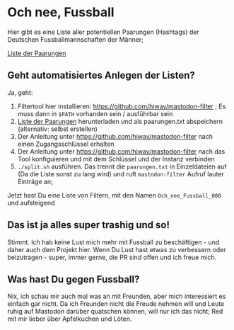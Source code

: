 # Och nee, Fussball

Hier gibt es eine Liste aller potentiellen Paarungen (Hashtags) der Deutschen Fussballmannschaften der Männer;

[Liste der Paarungen](https://github.com/derphilipp/och_nee_fussball/blob/paarungen/paarungen.txt)

## Geht automatisiertes Anlegen der Listen?

Ja, geht:

1. Filtertool hier installieren: https://github.com/hiway/mastodon-filter ; Es muss dann in `$PATH` vorhanden sein / ausführbar sein
2. [Liste der Paarungen](https://github.com/derphilipp/och_nee_fussball/blob/paarungen/paarungen.txt) herunterladen und als paarungen.txt abspeichern (alternativ: selbst erstellen)
3. Der Anleitung unter https://github.com/hiway/mastodon-filter nach einen Zugangsschlüssel erhalten
4. Der Anleitung unter https://github.com/hiway/mastodon-filter nach das Tool konfiguieren und mit dem Schlüssel und der Instanz verbinden
5. `./split.sh` ausführen. Das trennt die `paarungen.txt` in Einzeldateien auf (Da die Liste sonst zu lang wird) und ruft `mastodon-filter` Aufruf lauter Einträge an;

Jetzt hast Du eine Liste von Filtern, mit den Namen `Och_nee_Fussball_000` und aufsteigend

## Das ist ja alles super trashig und so!

Stimmt. 
Ich hab keine Lust mich mehr mit Fussball zu beschäftigen - und daher auch dem Projekt hier. Wenn Du Lust hast etwas zu verbessern oder beizutragen - super, immer gerne, die PR sind offen und ich freue mich.

## Was hast Du gegen Fussball?

Nix, ich schau mir auch mal was an mit Freunden, aber mich interessiert es einfach gar nicht. Da ich Freunden nicht die Freude nehmen will und Leute ruhig auf Mastodon darüber quatschen können, will nur ich das nicht; Red mit mir lieber über Apfelkuchen und Löten.
